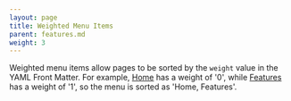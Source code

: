 ```yaml
---
layout: page
title: Weighted Menu Items
parent: features.md
weight: 3
---
```


Weighted menu items allow pages to be sorted by the ```weight``` value in the YAML Front Matter.  For example, [Home](/jekyll-materialdocs/) has a weight of '0', while [Features](/jekyll-materialdocs/features) has a weight of '1', so the menu is sorted as 'Home, Features'.
